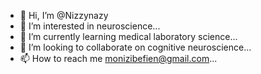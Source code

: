 - 👋 Hi, I’m @Nizzynazy
- 👀 I’m interested in neuroscience...
- 🌱 I’m currently learning medical laboratory science...
- 💞️ I’m looking to collaborate on cognitive neuroscience...
- 📫 How to reach me monizibefien@gmail.com...

<!---
Nizzynazy/Nizzynazy is a ✨ special ✨ repository because its `README.md` (this file) appears on your GitHub profile.
You can click the Preview link to take a look at your changes.
--->
